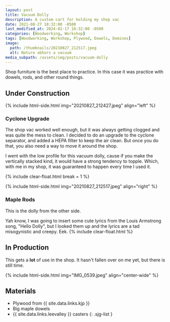 ```yaml
---
layout: post
title: Vacuum Dolly
description: A custom cart for holding my shop vac
date: 2021-08-27 18:32:00 -0500
last_modified_at: 2024-02-17 18:32:00 -0500
categories: [Woodworking, Workshop]
tags: [Woodworking, Workshop, Plywood, Dowels, Dominos]
image:
  path: /thumbnails/20210827_212517.jpeg
  alt: Nature abhors a vacuum
media_subpath: /assets/img/posts/vacuum-dolly
---
```

Shop furniture is the best place to practice. In this case it was practice with dowels, rods, and other round things.

## Under Construction

{% include html-side.html img="20210827_212427.jpeg" align="left" %}

### Cyclone Upgrade

The shop vac worked well enough, but it was always getting clogged and was quite the mess to clean. I decided to do an upgrade to the cyclone separator, and added a HEPA filter to keep the air clean. But once you do that, you also need a way to move it around the shop.

I went with the low profile for this vacuum dolly, cause if you make the vertically stacked kind, it would have a strong tendency to topple. Which, with me in my shop, it was guaranteed to happen every time I used it.

{% include clear-float.html break = 1 %}

{% include html-side.html img="20210827_212517.jpeg" align="right" %}

### Maple Rods

This is the dolly from the other side.

Yah know, I was going to insert some cute lyrics from the Louis Armstrong song, "Hello Dolly", but I looked them up and the lyrics are a tad misogynistic and creepy. Eek.
{% include clear-float.html %}

## In Production

This gets a **lot** of use in the shop. It hasn't fallen over on me yet, but there is still time.

{% include html-side.html img="IMG_0539.jpeg" align="center-wide" %}

## Materials

- Plywood from {{ site.data.links.kjp }}
- Big maple dowels
- {{ site.data.links.leevalley }} casters
{: .sjg-list }
